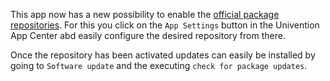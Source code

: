 This app now has a new possibility to enable the [official package repositories](https://wiki.z-hub.io/display/K4U/Updating+Kopano+packages+directly+from+the+Kopano+download+server). For this you click on the `App Settings` button in the Univention App Center abd easily configure the desired repository from there.

Once the repository has been activated updates can easily be installed by going to `Software update` and the executing `check for package updates`.
